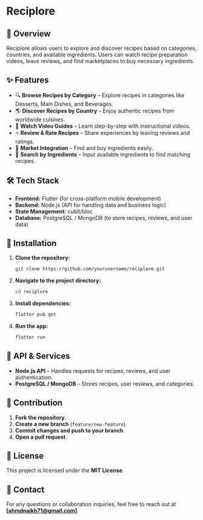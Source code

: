 # Reciplore

## 📌 Overview

Reciplore allows users to explore and discover recipes based on categories, countries, and available ingredients. Users can watch recipe preparation videos, leave reviews, and find marketplaces to buy necessary ingredients.

## ✨ Features

- 🔍 **Browse Recipes by Category** – Explore recipes in categories like Desserts, Main Dishes, and Beverages.
- 🌎 **Discover Recipes by Country** – Enjoy authentic recipes from worldwide cuisines.
- 🎥 **Watch Video Guides** – Learn step-by-step with instructional videos.
- ⭐ **Review & Rate Recipes** – Share experiences by leaving reviews and ratings.
- 🛒 **Market Integration** – Find and buy ingredients easily.
- 🥗 **Search by Ingredients** – Input available ingredients to find matching recipes.

## 🛠️ Tech Stack

- **Frontend:** Flutter (for cross-platform mobile development)
- **Backend:** Node.js (API for handling data and business logic)
- **State Management:** cubit/bloc
- **Database:** PostgreSQL / MongoDB (to store recipes, reviews, and user data)

## 🚀 Installation

1. **Clone the repository:**
   ```sh
   git clone https://github.com/yourusername/reciplore.git
   ```
2. **Navigate to the project directory:**
   ```sh
   cd reciplore
   ```
3. **Install dependencies:**
   ```sh
   flutter pub get
   ```
4. **Run the app:**
   ```sh
   flutter run
   ```

## 🔗 API & Services

- **Node.js API** – Handles requests for recipes, reviews, and user authentication.
- **PostgreSQL / MongoDB** – Stores recipes, user reviews, and categories.

## 🤝 Contribution

1. **Fork the repository**.
2. **Create a new branch** (`feature/new-feature`).
3. **Commit changes and push to your branch**.
4. **Open a pull request**.

## 📜 License

This project is licensed under the **MIT License**.

## 📧 Contact

For any questions or collaboration inquiries, feel free to reach out at **[ahmdnajkh71@gmail.com]**.

